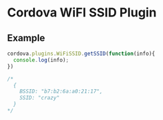 # Cordova WiFI SSID Plugin

## Example

```javascript
cordova.plugins.WiFiSSID.getSSID(function(info){
  console.log(info);
})

/*
  {
    BSSID: "b7:b2:6a:a0:21:17",
    SSID: "crazy"
  }
*/
```
